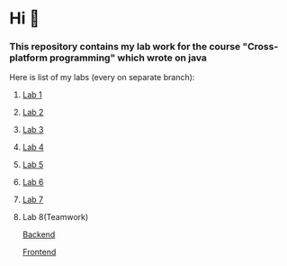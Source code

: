 # Hi 👋

### This repository contains my lab work for the course "Cross-platform programming" which wrote on java

Here is list of my labs (every on separate branch):

1. [Lab 1](https://github.com/Oleksii-Morozov/cpp/tree/lab-1)
2. [Lab 2](https://github.com/Oleksii-Morozov/cpp/tree/lab-2)
3. [Lab 3](https://github.com/Oleksii-Morozov/cpp/tree/lab-3)
4. [Lab 4](https://github.com/Oleksii-Morozov/cpp/tree/lab-4)
5. [Lab 5](https://github.com/Oleksii-Morozov/cpp/tree/lab-5)
6. [Lab 6](https://github.com/Oleksii-Morozov/cpp/tree/lab-6)
7. [Lab 7](https://github.com/Oleksii-Morozov/cpp/tree/lab-7)
8. Lab 8(Teamwork)

   [Backend](https://github.com/OMartsin/pizzeria-simulator-server)

   [Frontend](https://github.com/cupoftea4/pizzeria-client)